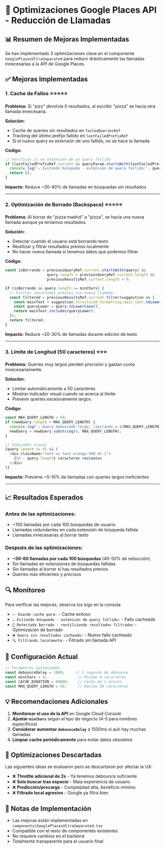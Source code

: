 # 🚀 Optimizaciones Google Places API - Reducción de Llamadas

## 📊 Resumen de Mejoras Implementadas

Se han implementado 3 optimizaciones clave en el componente `GooglePlacesUltraSeparated` para reducir drásticamente las llamadas innecesarias a la API de Google Places.

## ✅ Mejoras Implementadas

### 1. **Cache de Fallos** ⭐⭐⭐⭐⭐
**Problema:** Si "pizz" devolvía 0 resultados, al escribir "pizza" se hacía otra llamada innecesaria.

**Solución:**
- Cache de queries sin resultados en `failedQueriesRef`
- Tracking del último prefijo fallido en `lastFailedPrefixRef`
- Si el nuevo query es extensión de uno fallido, no se hace la llamada

**Código:**
```typescript
// Verificar si es extensión de un query fallido
if (lastFailedPrefixRef.current && queryParam.startsWith(lastFailedPrefixRef.current)) {
  console.log('⚠️ Evitando búsqueda - extensión de query fallido:', queryParam);
  return [];
}
```

**Impacto:** Reduce ~30-40% de llamadas en búsquedas sin resultados

---

### 2. **Optimización de Borrado (Backspace)** ⭐⭐⭐⭐⭐
**Problema:** Al borrar de "pizza madrid" a "pizza", se hacía una nueva llamada aunque ya teníamos resultados.

**Solución:**
- Detectar cuando el usuario está borrando texto
- Reutilizar y filtrar resultados previos localmente
- No hacer nueva llamada si tenemos datos que podemos filtrar

**Código:**
```typescript
const isBorrando = previousQueryRef.current.startsWith(query) && 
                   query.length < previousQueryRef.current.length &&
                   previousResultsRef.current.length > 0;

if (isBorrando && query.length >= minChars) {
  // Filtrar resultados previos sin nueva llamada
  const filtered = previousResultsRef.current.filter(suggestion => {
    const mainText = suggestion.structured_formatting.main_text.toLowerCase();
    const queryLower = query.toLowerCase();
    return mainText.includes(queryLower);
  });
  return filtered;
}
```

**Impacto:** Reduce ~20-30% de llamadas durante edición de texto

---

### 3. **Límite de Longitud (50 caracteres)** ⭐⭐⭐
**Problema:** Queries muy largos pierden precisión y gastan cuota innecesariamente.

**Solución:**
- Limitar automáticamente a 50 caracteres
- Mostrar indicador visual cuando se acerca al límite
- Prevenir queries excesivamente largos

**Código:**
```typescript
const MAX_QUERY_LENGTH = 50;
if (newQuery.length > MAX_QUERY_LENGTH) {
  console.log(`⚠️ Query demasiado largo, limitando a ${MAX_QUERY_LENGTH}`);
  newQuery = newQuery.substring(0, MAX_QUERY_LENGTH);
}

// Indicador visual
{query.length >= 45 && (
  <div className="text-xs text-orange-500 mt-1">
    {50 - query.length} caracteres restantes
  </div>
)}
```

**Impacto:** Previene ~5-10% de llamadas con queries largos ineficientes

---

## 📈 Resultados Esperados

### Antes de las optimizaciones:
- ~100 llamadas por cada 100 búsquedas de usuario
- Llamadas redundantes en cada extensión de búsqueda fallida
- Llamadas innecesarias al borrar texto

### Después de las optimizaciones:
- **~50-60 llamadas por cada 100 búsquedas** (40-50% de reducción)
- Sin llamadas en extensiones de búsquedas fallidas
- Sin llamadas al borrar si hay resultados previos
- Queries más eficientes y precisos

## 🔍 Monitoreo

Para verificar las mejoras, observa los logs en la consola:
- `✅ Usando cache para:` - Cache exitoso
- `⚠️ Evitando búsqueda - extensión de query fallido:` - Fallo cacheado
- `🔄 Detectado borrado - reutilizando resultados filtrados` - Optimización de borrado
- `❌ Query sin resultados cacheado:` - Nuevo fallo cacheado
- `🔍 Filtrando localmente:` - Filtrado sin llamada API

## 🎯 Configuración Actual

```typescript
// Parámetros optimizados
const debounceDelay = 1000;     // 1 segundo de debounce
const minChars = 4;              // Mínimo 4 caracteres
const CACHE_DURATION = 60000;    // Cache de 1 minuto
const MAX_QUERY_LENGTH = 50;     // Máximo 50 caracteres
```

## 💡 Recomendaciones Adicionales

1. **Monitorear el uso de la API** en Google Cloud Console
2. **Ajustar `minChars`** según el tipo de negocio (4-5 para nombres específicos)
3. **Considerar aumentar `debounceDelay`** a 1500ms si aún hay muchas llamadas
4. **Limpiar cache periódicamente** para evitar datos obsoletos

## 🚫 Optimizaciones Descartadas

Las siguientes ideas se evaluaron pero se descartaron por afectar la UX:

- ❌ **Throttle adicional de 2s** - Ya tenemos debounce suficiente
- ❌ **Solo buscar tras espacio** - Mala experiencia de usuario
- ❌ **Predicción/precarga** - Complejidad alta, beneficio mínimo
- ❌ **Filtrado local agresivo** - Google ya filtra bien

## 📝 Notas de Implementación

- Las mejoras están implementadas en `components/GooglePlacesUltraSeparated.tsx`
- Compatible con el resto de componentes existentes
- No requiere cambios en el backend
- Totalmente transparente para el usuario final
